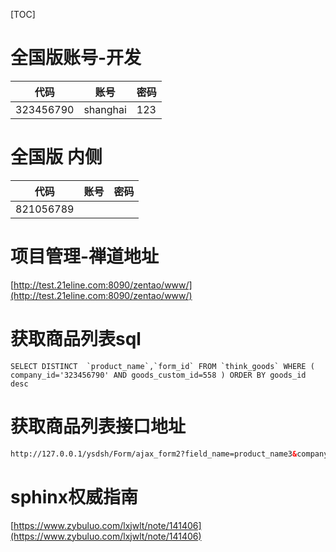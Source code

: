 [TOC]

# 全国版账号-开发

| 代码        | 账号       | 密码   |
| --------- | -------- | ---- |
| 323456790 | shanghai | 123  |

# 全国版 内侧

| 代码        | 账号   | 密码   |
| --------- | ---- | ---- |
| 821056789 |      |      |



# 项目管理-禅道地址

[http://test.21eline.com:8090/zentao/www/](http://test.21eline.com:8090/zentao/www/)

# 获取商品列表sql

```mysql
SELECT DISTINCT  `product_name`,`form_id` FROM `think_goods` WHERE ( company_id='323456790' AND goods_custom_id=558 ) ORDER BY goods_id desc 
```

# 获取商品列表接口地址

```html
http://127.0.0.1/ysdsh/Form/ajax_form2?field_name=product_name3&company_value=323456790&version=2.8.0
```

# sphinx权威指南

[https://www.zybuluo.com/lxjwlt/note/141406](https://www.zybuluo.com/lxjwlt/note/141406)

